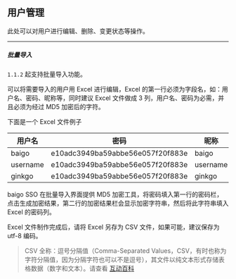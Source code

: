 ## 用户管理

此处可以对用户进行编辑、删除、变更状态等操作。

----------

##### 批量导入

`1.1.2` 起支持批量导入功能。

可以将需要导入的用户用 Excel 进行编辑，Excel 的第一行必须为字段名，如：用户名、密码、昵称等，同时建议 Excel 文件做成 3 列，用户名、密码为必需，并且必须为经过 MD5 加密后的字符。

下面是一个 Excel 文件例子

| 用户名 | 密码 | 昵称 |
| - | - | - |
| baigo | e10adc3949ba59abbe56e057f20f883e | baigo |
| username | e10adc3949ba59abbe56e057f20f883e | username |
| ginkgo | e10adc3949ba59abbe56e057f20f883e | ginkgo |

baigo SSO 在批量导入界面提供 MD5 加密工具，将密码填入第一行的密码栏，点击生成加密结果，第二行的加密结果栏会显示加密字符串，然后将此字符串填入 Excel 的密码列。

Excel 文件制作完成后，请将 Excel 另存为 CSV 文件，如果可能，建议保存为 utf-8 编码。

> CSV 全称：逗号分隔值（Comma-Separated Values，CSV，有时也称为字符分隔值，因为分隔字符也可以不是逗号），其文件以纯文本形式存储表格数据（数字和文本）。请查看 [互动百科](http://www.baike.com/wiki/CSV)

